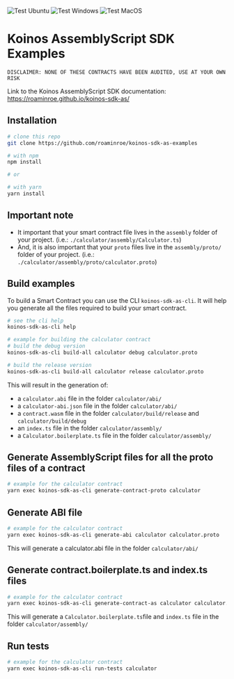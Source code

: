 ![Test Ubuntu](https://github.com/roaminroe/koinos-sdk-as-examples/actions/workflows/test-ubuntu.yml/badge.svg)
![Test Windows](https://github.com/roaminroe/koinos-sdk-as-examples/actions/workflows/test-windows.yml/badge.svg)
![Test MacOS](https://github.com/roaminroe/koinos-sdk-as-examples/actions/workflows/test-macos.yml/badge.svg)


# Koinos AssemblyScript SDK Examples

`DISCLAIMER: NONE OF THESE CONTRACTS HAVE BEEN AUDITED, USE AT YOUR OWN RISK`

Link to the Koinos AssemblyScript SDK documentation: https://roaminroe.github.io/koinos-sdk-as/

## Installation

```sh
# clone this repo
git clone https://github.com/roaminroe/koinos-sdk-as-examples

# with npm
npm install

# or

# with yarn
yarn install
```

## Important note
- It important that your smart contract file lives in the `assembly` folder of your project. (i.e.: `./calculator/assembly/Calculator.ts`)
- And, it is also important that your `proto` files live in the `assembly/proto/` folder of your project. (i.e.: `./calculator/assembly/proto/calculator.proto`)

## Build examples
To build a Smart Contract you can use the CLI `koinos-sdk-as-cli`. It will help you generate all the files required to build your smart contract.
```sh
# see the cli help
koinos-sdk-as-cli help
```

```sh
# example for building the calculator contract
# build the debug version
koinos-sdk-as-cli build-all calculator debug calculator.proto 

# build the release version
koinos-sdk-as-cli build-all calculator release calculator.proto 
```

This will result in the generation of:

- a `calculator.abi` file in the folder `calculator/abi/`
- a `calculator-abi.json` file in the folder `calculator/abi/`
- a `contract.wasm` file in the folder `calculator/build/release` and `calculator/build/debug`
- an `index.ts` file in the folder `calculator/assembly/`
- a `Calculator.boilerplate.ts` file in the folder `calculator/assembly/`
  
## Generate AssemblyScript files for all the proto files of a contract
```sh
# example for the calculator contract
yarn exec koinos-sdk-as-cli generate-contract-proto calculator
```

## Generate ABI file
```sh
# example for the calculator contract
yarn exec koinos-sdk-as-cli generate-abi calculator calculator.proto
```
This will generate a calculator.abi file in the folder `calculator/abi/`

## Generate contract.boilerplate.ts and index.ts files
```sh
# example for the calculator contract
yarn exec koinos-sdk-as-cli generate-contract-as calculator calculator.proto
```

This will generate a `Calculator.boilerplate.ts`file and `index.ts` file in the folder `calculator/assembly/`

## Run tests
```sh
# example for the calculator contract
yarn exec koinos-sdk-as-cli run-tests calculator
```